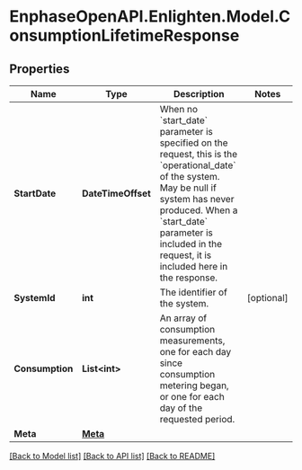 # EnphaseOpenAPI.Enlighten.Model.ConsumptionLifetimeResponse

## Properties

Name | Type | Description | Notes
------------ | ------------- | ------------- | -------------
**StartDate** | **DateTimeOffset** | When no &#x60;start_date&#x60; parameter is specified on the request, this is the &#x60;operational_date&#x60; of the system. May be null if system has never produced. When a &#x60;start_date&#x60; parameter is included in the request, it is included here in the response. | 
**SystemId** | **int** | The identifier of the system. | [optional] 
**Consumption** | **List&lt;int&gt;** | An array of consumption measurements, one for each day since consumption metering began, or one for each day of the requested period. | 
**Meta** | [**Meta**](Meta.md) |  | 

[[Back to Model list]](../README.md#documentation-for-models) [[Back to API list]](../README.md#documentation-for-api-endpoints) [[Back to README]](../README.md)


